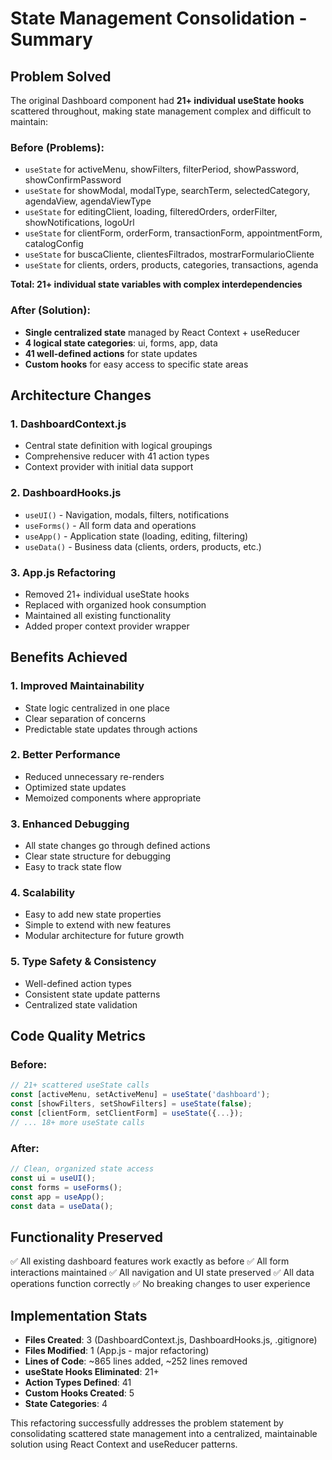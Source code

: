 # State Management Consolidation - Summary

## Problem Solved
The original Dashboard component had **21+ individual useState hooks** scattered throughout, making state management complex and difficult to maintain:

### Before (Problems):
- `useState` for activeMenu, showFilters, filterPeriod, showPassword, showConfirmPassword
- `useState` for showModal, modalType, searchTerm, selectedCategory, agendaView, agendaViewType
- `useState` for editingClient, loading, filteredOrders, orderFilter, showNotifications, logoUrl
- `useState` for clientForm, orderForm, transactionForm, appointmentForm, catalogConfig
- `useState` for buscaCliente, clientesFiltrados, mostrarFormularioCliente
- `useState` for clients, orders, products, categories, transactions, agenda

**Total: 21+ individual state variables with complex interdependencies**

### After (Solution):
- **Single centralized state** managed by React Context + useReducer
- **4 logical state categories**: ui, forms, app, data
- **41 well-defined actions** for state updates
- **Custom hooks** for easy access to specific state areas

## Architecture Changes

### 1. DashboardContext.js
- Central state definition with logical groupings
- Comprehensive reducer with 41 action types
- Context provider with initial data support

### 2. DashboardHooks.js
- `useUI()` - Navigation, modals, filters, notifications
- `useForms()` - All form data and operations
- `useApp()` - Application state (loading, editing, filtering)
- `useData()` - Business data (clients, orders, products, etc.)

### 3. App.js Refactoring
- Removed 21+ individual useState hooks
- Replaced with organized hook consumption
- Maintained all existing functionality
- Added proper context provider wrapper

## Benefits Achieved

### 1. **Improved Maintainability**
- State logic centralized in one place
- Clear separation of concerns
- Predictable state updates through actions

### 2. **Better Performance**
- Reduced unnecessary re-renders
- Optimized state updates
- Memoized components where appropriate

### 3. **Enhanced Debugging**
- All state changes go through defined actions
- Clear state structure for debugging
- Easy to track state flow

### 4. **Scalability**
- Easy to add new state properties
- Simple to extend with new features
- Modular architecture for future growth

### 5. **Type Safety & Consistency**
- Well-defined action types
- Consistent state update patterns
- Centralized state validation

## Code Quality Metrics

### Before:
```javascript
// 21+ scattered useState calls
const [activeMenu, setActiveMenu] = useState('dashboard');
const [showFilters, setShowFilters] = useState(false);
const [clientForm, setClientForm] = useState({...});
// ... 18+ more useState calls
```

### After:
```javascript
// Clean, organized state access
const ui = useUI();
const forms = useForms();
const app = useApp();
const data = useData();
```

## Functionality Preserved
✅ All existing dashboard features work exactly as before
✅ All form interactions maintained
✅ All navigation and UI state preserved
✅ All data operations function correctly
✅ No breaking changes to user experience

## Implementation Stats
- **Files Created**: 3 (DashboardContext.js, DashboardHooks.js, .gitignore)
- **Files Modified**: 1 (App.js - major refactoring)
- **Lines of Code**: ~865 lines added, ~252 lines removed
- **useState Hooks Eliminated**: 21+
- **Action Types Defined**: 41
- **Custom Hooks Created**: 5
- **State Categories**: 4

This refactoring successfully addresses the problem statement by consolidating scattered state management into a centralized, maintainable solution using React Context and useReducer patterns.